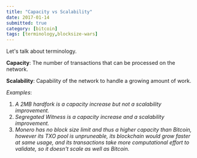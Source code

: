 ```yaml
---
title: "Capacity vs Scalability"
date: 2017-01-14
submitted: true
category: [bitcoin]
tags: [terminology,blocksize-wars]
---
```


Let's talk about terminology.

**Capacity**: The number of transactions that can be processed on the network.

**Scalability**: Capability of the network to handle a growing amount of work.

*Examples*:  
1. *A 2MB hardfork is a capacity increase but not a scalability improvement.*
2. *Segregated Witness is a capacity increase and a scalability improvement.*
3. *Monero has no block size limit and thus a higher capacity than Bitcoin, however its TXO pool is unpruneable, its blockchain would grow faster at same usage, and its transactions take more computational effort to validate, so it doesn't scale as well as Bitcoin.*
